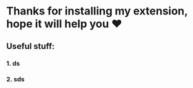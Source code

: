 # Thanks for installing my extension, hope it will help you :heart:

## Useful stuff:
### 1. ds
### 2. sds